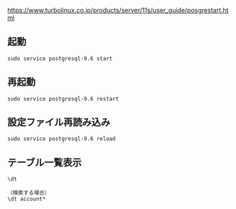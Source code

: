 https://www.turbolinux.co.jp/products/server/11s/user_guide/posgrestart.html
## 起動
```
sudo service postgresql-9.6 start
```

## 再起動
```
sudo service postgresql-9.6 restart
```

## 設定ファイル再読み込み
```
sudo service postgresql-9.6 reload
```

## テーブル一覧表示
```
\dt

（検索する場合）
\dt account*
```
